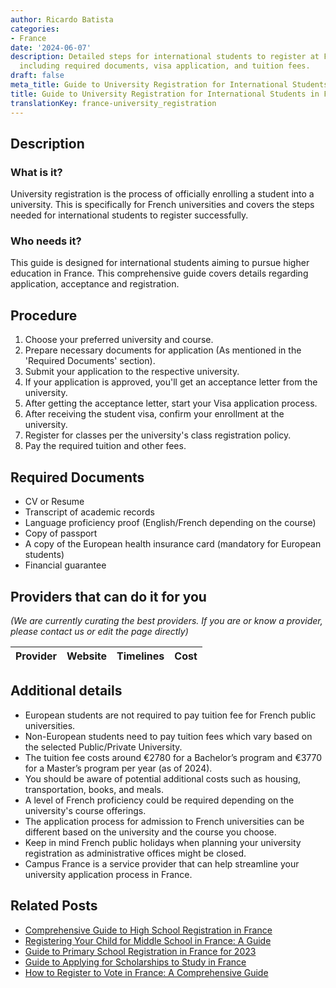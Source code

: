 ```yaml
---
author: Ricardo Batista
categories:
- France
date: '2024-06-07'
description: Detailed steps for international students to register at French universities,
  including required documents, visa application, and tuition fees.
draft: false
meta_title: Guide to University Registration for International Students in France
title: Guide to University Registration for International Students in France
translationKey: france-university_registration
---
```


## Description
### What is it?
University registration is the process of officially enrolling a student into a university. This is specifically for French universities and covers the steps needed for international students to register successfully. 
### Who needs it?
This guide is designed for international students aiming to pursue higher education in France. This comprehensive guide covers details regarding application, acceptance and registration.

## Procedure
1. Choose your preferred university and course.
2. Prepare necessary documents for application (As mentioned in the 'Required Documents' section).
3. Submit your application to the respective university.
4. If your application is approved, you'll get an acceptance letter from the university. 
5. After getting the acceptance letter, start your Visa application process.
6. After receiving the student visa, confirm your enrollment at the university. 
7. Register for classes per the university's class registration policy.
8. Pay the required tuition and other fees.

## Required Documents
- CV or Resume
- Transcript of academic records
- Language proficiency proof (English/French depending on the course)
- Copy of passport
- A copy of the European health insurance card (mandatory for European students)
- Financial guarantee

## Providers that can do it for you

_(We are currently curating the best providers. If you are or know a provider, please contact us or edit the page directly)_

| Provider        |     Website     |     Timelines    |       Cost      |
| :-------------: | :-------------: |  :-------------: | :-------------: |

## Additional details
- European students are not required to pay tuition fee for French public universities.
- Non-European students need to pay tuition fees which vary based on the selected Public/Private University.
- The tuition fee costs around €2780 for a Bachelor’s program and €3770 for a Master’s program per year (as of 2024).
- You should be aware of potential additional costs such as housing, transportation, books, and meals.
- A level of French proficiency could be required depending on the university's course offerings.
- The application process for admission to French universities can be different based on the university and the course you choose.
- Keep in mind French public holidays when planning your university registration as administrative offices might be closed.
- Campus France is a service provider that can help streamline your university application process in France.
## Related Posts

- [Comprehensive Guide to High School Registration in France](https://tramitit.com/guides/france/high_school_registration/)
- [Registering Your Child for Middle School in France: A Guide](https://tramitit.com/guides/france/middle_school_registration/)
- [Guide to Primary School Registration in France for 2023](https://tramitit.com/guides/france/primary_school_registration/)
- [Guide to Applying for Scholarships to Study in France](https://tramitit.com/guides/france/university_scholarship_application/)
- [How to Register to Vote in France: A Comprehensive Guide](https://tramitit.com/guides/france/voter_registration/)